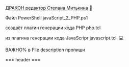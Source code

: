 [ДРАКОН редактор Степана Митькина 🐉](https://github.com/stepan-mitkin/drakon_editor#how-to-use-release-version-of-drakon-editor) 

Файл PowerShell javaScript_2_PHP.ps1 

создаёт плагин генерации кода PHP php.tcl 

из плагина генерации кода JavaScripr javascript.tcl. 💻

ВАЖНО%
в File description пропиши

=== header ===

<?php

можешь добавлять такие строки:

/** @noinspection PhpUnused */

declare(strict_types=1);


![image](https://github.com/InExSu/DRAKON-Editor-Stepan-Mitkin/assets/36605404/e9f68dfd-2a58-4d50-9bae-fd3f3c894262)
